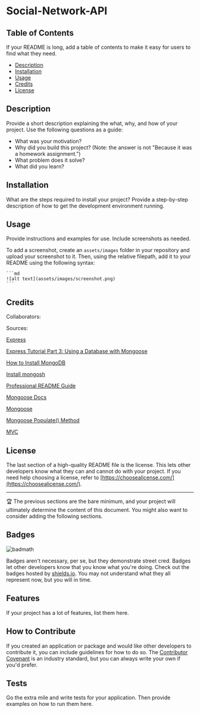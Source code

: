 # Social-Network-API

## Table of Contents

If your README is long, add a table of contents to make it easy for users to find what they need.
- [Description](#description)
- [Installation](#installation)
- [Usage](#usage)
- [Credits](#credits)
- [License](#license)

## Description

Provide a short description explaining the what, why, and how of your project. Use the following questions as a guide:

- What was your motivation?
- Why did you build this project? (Note: the answer is not "Because it was a homework assignment.")
- What problem does it solve?
- What did you learn?

## Installation

What are the steps required to install your project? Provide a step-by-step description of how to get the development environment running.

## Usage

Provide instructions and examples for use. Include screenshots as needed.

To add a screenshot, create an `assets/images` folder in your repository and upload your screenshot to it. Then, using the relative filepath, add it to your README using the following syntax:

    ```md
    ![alt text](assets/images/screenshot.png)
    ```

## Credits

Collaborators:

Sources:

[Express](https://www.npmjs.com/package/express)

[Express Tutorial Part 3: Using a Database with Mongoose](https://developer.mozilla.org/en-US/docs/Learn/Server-side/Express_Nodejs/mongoose)

[How to Install MongoDB](https://coding-boot-camp.github.io/full-stack/mongodb/how-to-install-mongodb)

[Install mongosh](https://www.mongodb.com/docs/mongodb-shell/install/)

[Professional README Guide](https://coding-boot-camp.github.io/full-stack/github/professional-readme-guide)

[Mongoose Docs](https://mongoosejs.com/docs/index.html)

[Mongoose](https://www.npmjs.com/package/mongoose)

[Mongoose Populate() Method](https://www.geeksforgeeks.org/mongoose-populate-method/)

[MVC](https://developer.mozilla.org/en-US/docs/Glossary/MVC)

## License

The last section of a high-quality README file is the license. This lets other developers know what they can and cannot do with your project. If you need help choosing a license, refer to [https://choosealicense.com/](https://choosealicense.com/).

---

🏆 The previous sections are the bare minimum, and your project will ultimately determine the content of this document. You might also want to consider adding the following sections.

## Badges

![badmath](https://img.shields.io/github/languages/top/lernantino/badmath)

Badges aren't necessary, per se, but they demonstrate street cred. Badges let other developers know that you know what you're doing. Check out the badges hosted by [shields.io](https://shields.io/). You may not understand what they all represent now, but you will in time.

## Features

If your project has a lot of features, list them here.

## How to Contribute

If you created an application or package and would like other developers to contribute it, you can include guidelines for how to do so. The [Contributor Covenant](https://www.contributor-covenant.org/) is an industry standard, but you can always write your own if you'd prefer.

## Tests

Go the extra mile and write tests for your application. Then provide examples on how to run them here.
